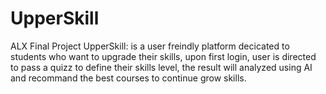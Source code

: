 # UpperSkill
ALX Final Project UpperSkill: is a user freindly platform decicated to students who want to upgrade their skills, upon first login, user is directed to pass a quizz to define their skills level, the result will analyzed using AI and recommand the best courses to continue grow skills.
